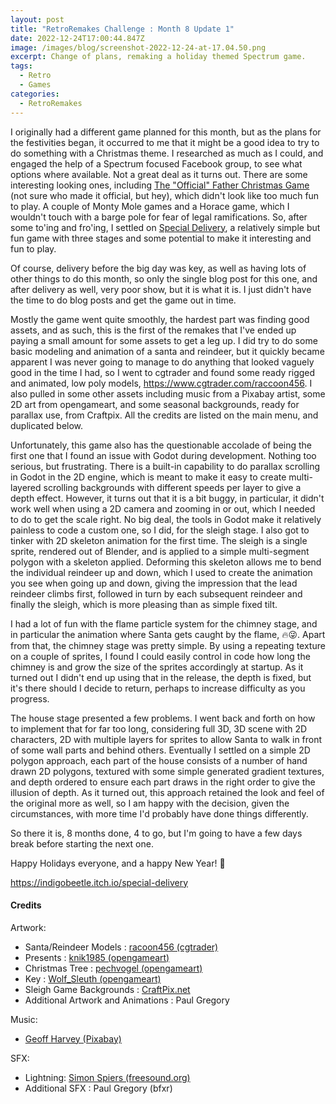 ```yaml
---
layout: post
title: "RetroRemakes Challenge : Month 8 Update 1"
date: 2022-12-24T17:00:44.847Z
image: /images/blog/screenshot-2022-12-24-at-17.04.50.png
excerpt: Change of plans, remaking a holiday themed Spectrum game.
tags:
  - Retro
  - Games
categories:
  - RetroRemakes
---
```

I originally had a different game planned for this month, but as the plans for the festivities began, it occurred to me that it might be a good idea to try to do something with a Christmas theme. I researched as much as I could, and engaged the help of a Spectrum focused Facebook group, to see what options where available. Not a great deal as it turns out. There are some interesting looking ones, including [The "Official" Father Christmas Game](https://spectrumcomputing.co.uk/entry/3493/ZX-Spectrum/The_Official_Father_Christmas_Game) (not sure who made it official, but hey), which didn't look like too much fun to play. A couple of Monty Mole games and a Horace game, which I wouldn't touch with a barge pole for fear of legal ramifications. So, after some to'ing and fro'ing, I settled on [Special Delivery](https://spectrumcomputing.co.uk/entry/4700/ZX-Spectrum/Special_Delivery), a relatively simple but fun game with three stages and some potential to make it interesting and fun to play.

Of course, delivery before the big day was key, as well as having lots of other things to do this month, so only the single blog post for this one, and after delivery as well, very poor show, but it is what it is. I just didn't have the time to do blog posts and get the game out in time.

Mostly the game went quite smoothly, the hardest part was finding good assets, and as such, this is the first of the remakes that I've ended up paying a small amount for some assets to get a leg up. I did try to do some basic modeling and animation of a santa and reindeer, but it quickly became apparent I was never going to manage to do anything that looked vaguely good in the time I had, so I went to cgtrader and found some ready rigged and animated, low poly models, https://www.cgtrader.com/raccoon456. I also pulled in some other assets including music from a Pixabay artist, some 2D art from opengameart, and some seasonal backgrounds, ready for parallax use, from Craftpix. All the credits are listed on the main menu, and duplicated below.

Unfortunately, this game also has the questionable accolade of being the first one that I found an issue with Godot during development. Nothing too serious, but frustrating. There is a built-in capability to do parallax scrolling in Godot in the 2D engine, which is meant to make it easy to create multi-layered scrolling backgrounds with different speeds per layer to give a depth effect. However, it turns out that it is a bit buggy, in particular, it didn't work well when using a 2D camera and zooming in or out, which I needed to do to get the scale right. No big deal, the tools in Godot make it relatively painless to code a custom one, so I did, for the sleigh stage. I also got to tinker with 2D skeleton animation for the first time. The sleigh is a single sprite, rendered out of Blender, and is applied to a simple multi-segment polygon with a skeleton applied. Deforming this skeleton allows me to bend the individual reindeer up and down, which I used to create the animation you see when going up and down, giving the impression that the lead reindeer climbs first, followed in turn by each subsequent reindeer and finally the sleigh, which is more pleasing than as simple fixed tilt.

I had a lot of fun with the flame particle system for the chimney stage, and in particular the animation where Santa gets caught by the flame, 🔥😜. Apart from that, the chimney stage was pretty simple. By using a repeating texture on a couple of sprites, I found I could easily control in code how long the chimney is and grow the size of the sprites accordingly at startup. As it turned out I didn't end up using that in the release, the depth is fixed, but it's there should I decide to return, perhaps to increase difficulty as you progress.

The house stage presented a few problems. I went back and forth on how to implement that for far too long, considering full 3D, 3D scene with 2D characters, 2D with multiple layers for sprites to allow Santa to walk in front of some wall parts and behind others. Eventually I settled on a simple 2D polygon approach, each part of the house consists of a number of hand drawn 2D polygons, textured with some simple generated gradient textures, and depth ordered to ensure each part draws in the right order to give the illusion of depth. As it turned out, this approach retained the look and feel of the original more as well, so I am happy with the decision, given the circumstances, with more time I'd probably have done things differently.

So there it is, 8 months done, 4 to go, but I'm going to have a few days break before starting the next one. 

Happy Holidays everyone, and a happy New Year! 🎉

<https://indigobeetle.itch.io/special-delivery>

#### Credits

Artwork:

* Santa/Reindeer Models : [racoon456 (cgtrader)](https://www.cgtrader.com/raccoon456)
* Presents : [knik1985 (opengameart)](https://opengameart.org/content/sweets-and-gifts)
* Christmas Tree : [pechvogel (opengameart)](https://opengameart.org/content/x-mas-tree)
* Key : [Wolf_Sleuth (opengameart)](https://opengameart.org/content/key-sprite)
* Sleigh Game Backgrounds : [CraftPix.net](https://craftpix.net/freebies/free-horizontal-2d-game-backgrounds)
* Additional Artwork and Animations : Paul Gregory

Music:

* [Geoff Harvey (Pixabay)](https://pixabay.com/users/geoffharvey-9096471)

SFX:

* Lightning: [Simon Spiers (freesound.org)](https://freesound.org/people/Simon%20Spiers/)
* Additional SFX : Paul Gregory (bfxr)